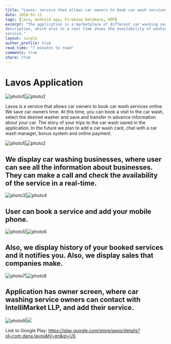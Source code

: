 ```yaml
---
title: "Lavos: service that allows car owners to book car wash services online."
date: 2020-01-12
tags: [java, Android app, Firebase Database, OOP]
excerpt: "The application is a marketplace of different car washing services with brief and full
description, which also in a real time shows the availability of washing room in a particular
service."
layout: single
author_profile: true
read_time: "7 minutes to read"
comments: true
share: true
---
```


# Lavos Application

![photo1](/lavos/register.jpg)|![photo2](/lavos/market.jfif)


Lavos is a service that allows car owners to book car wash services online. We save car owners time.
At this time, you can book a visit to the car wash, select the desired washer and save and transfer in advance information about your car. The story of your trips to the car wash saved in the application.
In the future we plan to add a car wash card, chat with a car wash manager, bonus system and online payment.


![photo1](/lavos/main.jpg)|![photo2](/lavos/navigation.jfif)


## We display car washing businesses, where user can see all the information about businesses. They can make a call and check the availability of the service in a real-time.

![photo3](/lavos/market.jfif)|![photo4](/lavos/info.jfif)


## User can book a service and add your mobile phone.


![photo5](/lavos/SetTime.jpg)|![photo6](/lavos/select.jfif)


## Also, we display history of your booked services and it notifies you. Also, we display sales that companies make.


![photo7](/lavos/history.jpg)|![photo8](/lavos/skidki.jpg)


## Application has owner screen, where car washing service owners can contact with IntelliMarket LLP, and add their service.

![photo9](/lavos/owner.jpg)|![](/lavos/skidfki.jpg)


Link to Google Play: https://play.google.com/store/apps/details?id=com.dana.lavos&hl=en&gl=US
